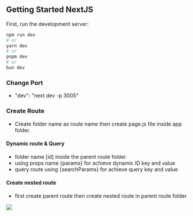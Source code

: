 
## Getting Started NextJS

First, run the development server:

```bash
npm run dev
# or
yarn dev
# or
pnpm dev
# or
bun dev
```
### Change Port

- "dev": "next dev -p 3005"

### Create Route 

- Create folder name as route name then create page.js file inside app folder.

#### Dynamic route & Query 
- folder name [id] inside the parent route folder 
- using props name {params} for achieve dynamic ID key and value 
- query route using {searchParams} for achieve query key and value

#### Create nested route 

- first create parent route then create nested route in parent route folder 

<div>
  
![](https://github-profile-summary-cards.vercel.app/api/cards/profile-details?username=BreadcrumbsSakibAlHasan10&theme=github_dark)
</div>







